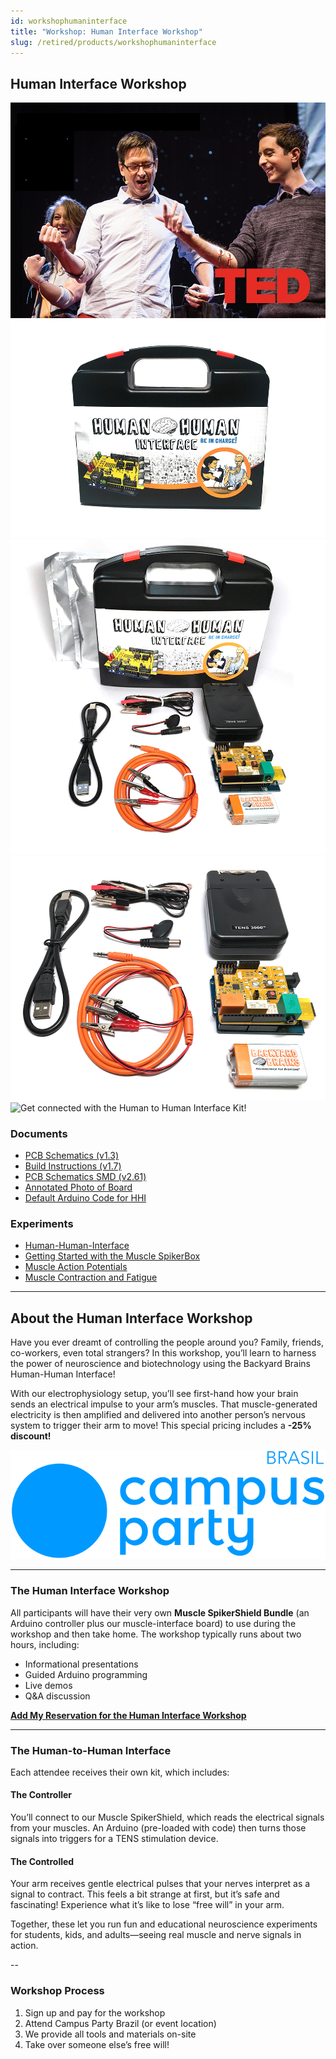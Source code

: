 ```yaml
---
id: workshophumaninterface
title: "Workshop: Human Interface Workshop"
slug: /retired/products/workshophumaninterface
---
```


## Human Interface Workshop

![TED Talk demonstration of the Human-Human Interface](./img/hhi_tedtalk.jpg)  
![Your HHI kit will come neatly packed with everything you need!](./img/hhi_product.jpg)  
![What is inside HHI kit with the box](./img/hhi_whatsinbox1.jpg)  
![What is inside HHI kit](./img/hhi_whatsinthebox2.jpg)  
![Get connected with the Human to Human Interface Kit!](./img/hhiartist.gif)

### Documents

- [PCB Schematics (v1.3)](./files/musclespikershield.v.1.3.updatedvalues.pdf)  
- [Build Instructions (v1.7)](./files/musclespikershield.v.1.7.buildinginstructions.pdf)  
- [PCB Schematics SMD (v2.61)](./files/emgspikershield.smd.v2.61.pdf)  
- [Annotated Photo of Board](./files/musclespikershield1.3_annotatedphoto.pdf)  
- [Default Arduino Code for HHI](https://backyardbrains.com/experiments/files/hhiclawcombined.zip)

### Experiments

- [Human-Human-Interface](../experiments/humanhumaninterface.md)
- [Getting Started with the Muscle SpikerBox](../experiments/muscleSpikerBox.md)
- [Muscle Action Potentials](../experiments/muscleactionpotential.md)
- [Muscle Contraction and Fatigue](../experiments/fatigue.md)

---

## About the Human Interface Workshop

Have you ever dreamt of controlling the people around you? Family, friends, co-workers, even total strangers? In this workshop, you’ll learn to harness the power of neuroscience and biotechnology using the Backyard Brains Human-Human Interface!

With our electrophysiology setup, you’ll see first-hand how your brain sends an electrical impulse to your arm’s muscles. That muscle-generated electricity is then amplified and delivered into another person’s nervous system to trigger their arm to move! This special pricing includes a **-25% discount!**  
  
![Campus Party Brazil](./img/campuspartybrazil.png)

---

### The Human Interface Workshop

All participants will have their very own **Muscle SpikerShield Bundle** (an Arduino controller plus our muscle-interface board) to use during the workshop and then take home. The workshop typically runs about two hours, including:

- Informational presentations  
- Guided Arduino programming  
- Live demos  
- Q&A discussion

[**Add My Reservation for the Human Interface Workshop**](/cart)

---

### The Human-to-Human Interface

Each attendee receives their own kit, which includes:

#### **The Controller**  
You’ll connect to our Muscle SpikerShield, which reads the electrical signals from your muscles. An Arduino (pre-loaded with code) then turns those signals into triggers for a TENS stimulation device.

#### **The Controlled**  
Your arm receives gentle electrical pulses that your nerves interpret as a signal to contract. This feels a bit strange at first, but it’s safe and fascinating! Experience what it’s like to lose “free will” in your arm.

Together, these let you run fun and educational neuroscience experiments for students, kids, and adults—seeing real muscle and nerve signals in action.

--

### Workshop Process

1. Sign up and pay for the workshop  
2. Attend Campus Party Brazil (or event location)  
3. We provide all tools and materials on-site  
4. Take over someone else’s free will!
